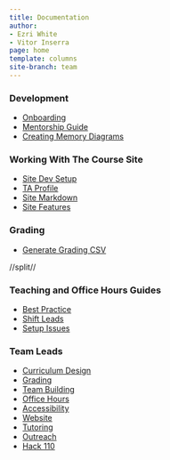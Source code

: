```yaml
---
title: Documentation
author:
- Ezri White
- Vitor Inserra
page: home
template: columns
site-branch: team
---
```





<div class="link-page box">

### Development

* [Onboarding](/team/documentation/guides/onboarding.html)
* [Mentorship Guide](/team/documentation/guides/mentor_guide.html)
* [Creating Memory Diagrams](/team/documentation/guides/memory_diagrams.html)
<!-- * [Git Guide](/team/documentation/guides/git_guide.html) -->
<!-- * [Shift Overflow](/team/documentation/guides/shiftoverflow_dev.html) -->
</div>

<div class="link-page box">

### Working With The Course Site


* [Site Dev Setup](/team/documentation/guides/course_site_setup.html)
* [TA Profile](/team/documentation/guides/ta_profile.html)
* [Site Markdown](/team/documentation/guides/course_site_markdown.html)
* [Site Features](/team/documentation/guides/course_site_features.html)
</div>

<div class="link-page box">

### Grading

* [Generate Grading CSV](/team/documentation/guides/grading_csv.html) 

</div>



//split//
<div class="link-page box">

### Teaching and Office Hours Guides

* [Best Practice](/team/documentation/guides/best_practices.html)
* [Shift Leads](/team/documentation/guides/shift_leads.html)
* [Setup Issues](/team/documentation/guides/setup_issues.html)
<!-- * [Diagnostic Tool](/team/documentation/guides/diagnostic_tool.html) -->
</div>

<div class="link-page box">

### Team Leads

* [Curriculum Design](/team/documentation/leads/curriculum.html) 
* [Grading](/team/documentation/leads/grading.html)
* [Team Building](/team/documentation/leads/team-building.html)
* [Office Hours](/team/documentation/leads/office-hours.html)
* [Accessibility](/team/documentation/leads/accessibility.html)
* [Website](/team/documentation/leads/website.html)
* [Tutoring](/team/documentation/leads/tutoring.html)
* [Outreach](/team/documentation/leads/outreach.html)
* [Hack 110](/team/documentation/leads/hack110.html)


</div>
